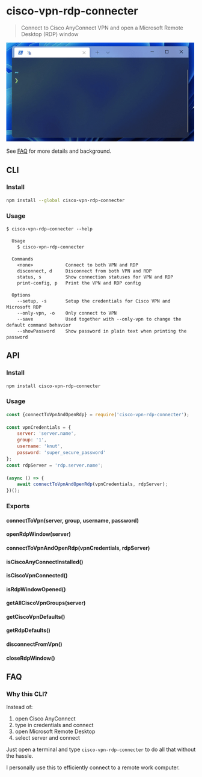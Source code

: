 # cisco-vpn-rdp-connecter

> Connect to Cisco AnyConnect VPN and open a Microsoft Remote Desktop (RDP) window

<img src="media/demo.gif" width="500">

See [FAQ](#faq) for more details and background.

## CLI

### Install

```sh
npm install --global cisco-vpn-rdp-connecter
```

### Usage

```
$ cisco-vpn-rdp-connecter --help

  Usage
    $ cisco-vpn-rdp-connecter

  Commands
    <none>            Connect to both VPN and RDP
    disconnect, d     Disconnect from both VPN and RDP
    status, s         Show connection statuses for VPN and RDP
    print-config, p   Print the VPN and RDP config

  Options
    --setup, -s       Setup the credentials for Cisco VPN and Microsoft RDP
    --only-vpn, -o    Only connect to VPN
    --save            Used together with --only-vpn to change the default command behavior
    --showPassword    Show password in plain text when printing the password
```

## API

### Install

```sh
npm install cisco-vpn-rdp-connecter
```

### Usage

```js
const {connectToVpnAndOpenRdp} = require('cisco-vpn-rdp-connecter');

const vpnCredentials = {
    server: 'server.name',
    group: '1',
    username: 'knut',
    password: 'super_secure_password'
};
const rdpServer = 'rdp.server.name';

(async () => {
    await connectToVpnAndOpenRdp(vpnCredentials, rdpServer);
})();
```

### Exports

#### connectToVpn(server, group, username, password)

#### openRdpWindow(server)

#### connectToVpnAndOpenRdp(vpnCredentials, rdpServer)

#### isCiscoAnyConnectInstalled()

#### isCiscoVpnConnected()

#### isRdpWindowOpened()

#### getAllCiscoVpnGroups(server)

#### getCiscoVpnDefaults()

#### getRdpDefaults()

#### disconnectFromVpn()

#### closeRdpWindow()

## FAQ

### Why this CLI?

Instead of:

1. open Cisco AnyConnect
2. type in credentials and connect
3. open Microsoft Remote Desktop
4. select server and connect

Just open a terminal and type `cisco-vpn-rdp-connecter` to do all that without the hassle.

I personally use this to efficiently connect to a remote work computer.
